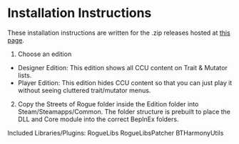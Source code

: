 ﻿# Installation Instructions
These installation instructions are written for the .zip releases hosted at [this page](https://gamebanana.com/mods/380574).

1. Choose an edition
  - Designer Edition: This edition shows all CCU content on Trait & Mutator lists.
  - Player Edition: This edition hides CCU content so that you can just play it without seeing cluttered trait/mutator menus.

2. Copy the Streets of Rogue folder inside the Edition folder into Steam/Steamapps/Common. The folder structure is prebuilt to place the DLL and Core module into the correct BepInEx folders.

Included Libraries/Plugins:
	RogueLibs
	RogueLibsPatcher
	BTHarmonyUtils